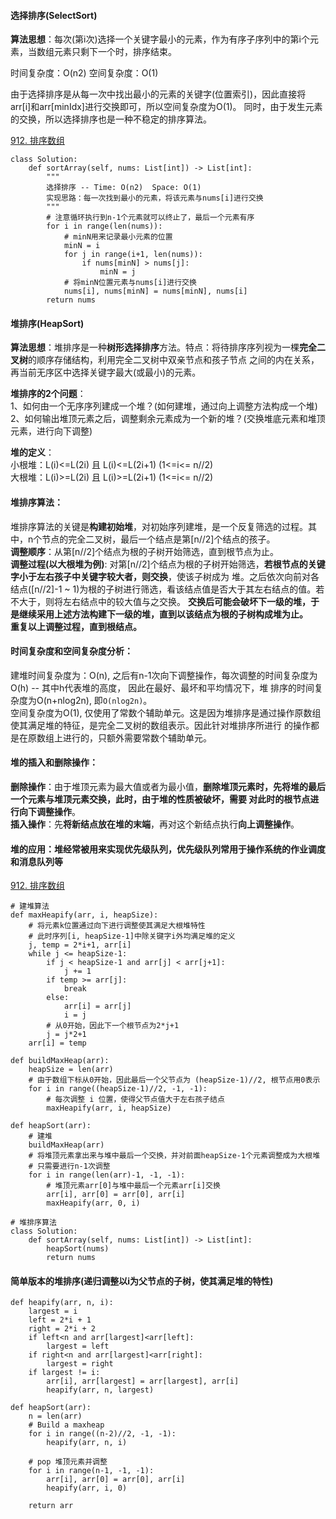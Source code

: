 #### 选择排序(SelectSort)
**算法思想**：每次(第i次)选择一个关键字最小的元素，作为有序子序列中的第i个元素，当数组元素只剩下一个时，排序结束。

时间复杂度：O(n2)  空间复杂度：O(1)

由于选择排序是从每一次中找出最小的元素的关键字(位置索引)，因此直接将arr[i]和arr[minIdx]进行交换即可，所以空间复杂度为O(1)。
同时，由于发生元素的交换，所以选择排序也是一种不稳定的排序算法。

[912. 排序数组](https://leetcode-cn.com/problems/sort-an-array/)
```
class Solution:
    def sortArray(self, nums: List[int]) -> List[int]:
        """
        选择排序 -- Time: O(n2)  Space: O(1)
        实现思路：每一次找到最小的元素，将该元素与nums[i]进行交换
        """
        # 注意循环执行到n-1个元素就可以终止了，最后一个元素有序
        for i in range(len(nums)):
            # minN用来记录最小元素的位置
            minN = i
            for j in range(i+1, len(nums)):
                if nums[minN] > nums[j]:
                    minN = j
            # 将minN位置元素与nums[i]进行交换
            nums[i], nums[minN] = nums[minN], nums[i]
        return nums
```

#### 堆排序(HeapSort)
**算法思想**：堆排序是一种**树形选择排序**方法。特点：将待排序序列视为一棵**完全二叉树**的顺序存储结构，利用完全二叉树中双亲节点和孩子节点
之间的内在关系，再当前无序区中选择关键字最大(或最小)的元素。

**堆排序的2个问题**：  
1、如何由一个无序序列建成一个堆？(如何建堆，通过向上调整方法构成一个堆)  
2、如何输出堆顶元素之后，调整剩余元素成为一个新的堆？(交换堆底元素和堆顶元素，进行向下调整)

**堆的定义**：  
小根堆：L(i)<=L(2i) 且 L(i)<=L(2i+1)  (1<=i<= n//2)  
大根堆：L(i)>=L(2i) 且 L(i)>=L(2i+1)  (1<=i<= n//2)  

#### 堆排序算法：
堆排序算法的关键是**构建初始堆**，对初始序列建堆，是一个反复筛选的过程。其中，n个节点的完全二叉树，最后一个结点是第[n//2]个结点的孩子。  
**调整顺序**：从第[n//2]个结点为根的子树开始筛选，直到根节点为止。  
**调整过程(以大根堆为例)**: 对第[n//2]个结点为根的子树开始筛选，**若根节点的关键字小于左右孩子中关键字较大者，则交换**，使该子树成为
堆。之后依次向前对各结点([n//2]-1 ~ 1)为根的子树进行筛选，看该结点值是否大于其左右结点的值。若不大于，则将左右结点中的较大值与之交换。
**交换后可能会破坏下一级的堆，于是继续采用上述方法构建下一级的堆，直到以该结点为根的子树构成堆为止。**  
**重复以上调整过程，直到根结点。**

#### 时间复杂度和空间复杂度分析：
建堆时间复杂度为：O(n), 之后有n-1次向下调整操作，每次调整的时间复杂度为O(h) -- 其中h代表堆的高度， 因此在最好、最坏和平均情况下，堆
排序的时间复杂度为O(n+nlog2n), 即`O(nlog2n)`。  
空间复杂度为O(1), 仅使用了常数个辅助单元。这是因为堆排序是通过操作原数组使其满足堆的特征，是完全二叉树的数组表示。因此针对堆排序所进行
的操作都是在原数组上进行的，只额外需要常数个辅助单元。

#### 堆的插入和删除操作：
**删除操作**：由于堆顶元素为最大值或者为最小值，**删除堆顶元素时，先将堆的最后一个元素与堆顶元素交换，**此时，由于堆的性质被破坏，需要
对此时的根节点进行**向下调整操作**。  
**插入操作**：先**将新结点放在堆的末端**，再对这个新结点执行**向上调整操作**。

#### 堆的应用：堆经常被用来实现优先级队列，优先级队列常用于操作系统的作业调度和消息队列等

[912. 排序数组](https://leetcode-cn.com/problems/sort-an-array/)
```
# 建堆算法
def maxHeapify(arr, i, heapSize):
    # 将元素k位置通过向下进行调整使其满足大根堆特性
    # 此时序列[i, heapSize-1]中除关键字i外均满足堆的定义
    j, temp = 2*i+1, arr[i]
    while j <= heapSize-1:
        if j < heapSize-1 and arr[j] < arr[j+1]:
            j += 1
        if temp >= arr[j]:
            break
        else:
            arr[i] = arr[j]
            i = j
        # 从0开始，因此下一个根节点为2*j+1
        j = j*2+1
    arr[i] = temp

def buildMaxHeap(arr):
    heapSize = len(arr)
    # 由于数组下标从0开始，因此最后一个父节点为 (heapSize-1)//2, 根节点用0表示
    for i in range((heapSize-1)//2, -1, -1):
        # 每次调整 i 位置，使得父节点值大于左右孩子结点
        maxHeapify(arr, i, heapSize)

def heapSort(arr):
    # 建堆
    buildMaxHeap(arr)
    # 将堆顶元素拿出来与堆中最后一个交换，并对前面heapSize-1个元素调整成为大根堆
    # 只需要进行n-1次调整
    for i in range(len(arr)-1, -1, -1):  
        # 堆顶元素arr[0]与堆中最后一个元素arr[i]交换
        arr[i], arr[0] = arr[0], arr[i]
        maxHeapify(arr, 0, i)

# 堆排序算法
class Solution:
    def sortArray(self, nums: List[int]) -> List[int]:
        heapSort(nums)
        return nums
```

#### 简单版本的堆排序(递归调整以i为父节点的子树，使其满足堆的特性)
```
def heapify(arr, n, i):
    largest = i
    left = 2*i + 1
    right = 2*i + 2
    if left<n and arr[largest]<arr[left]:
        largest = left
    if right<n and arr[largest]<arr[right]:
        largest = right
    if largest != i:
        arr[i], arr[largest] = arr[largest], arr[i]
        heapify(arr, n, largest)

def heapSort(arr):
    n = len(arr)
    # Build a maxheap
    for i in range((n-2)//2, -1, -1):
        heapify(arr, n, i)

    # pop 堆顶元素并调整
    for i in range(n-1, -1, -1):
        arr[i], arr[0] = arr[0], arr[i]
        heapify(arr, i, 0)
    
    return arr
```